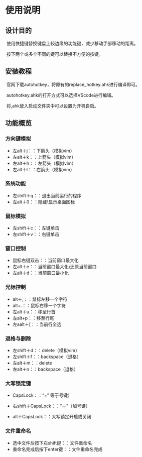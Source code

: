 # 使用说明

## 设计目的

​	使用快捷键替换键盘上较边缘的功能键，减少移动手部移动的距离。

​	按下两个或多个不同的键可以替换不方便的按键。



## 安装教程

​	官网下载autohotkey，将原有的replace_hotkey.ahk进行编译即可。

​	autohotkey.ahk的打开方式可以选择VScode进行编辑。

​	将,ahk放入启动文件夹中可以设置为开机自启。



## 功能概览

### 方向键模拟

* 左alt＋j：：下箭头（模拟vim）
* 左alt＋k：：上箭头（模拟vim）
* 左alt＋h：：左箭头（模拟vim）
* 左alt＋l：：右箭头（模拟vim）

### 系统功能

* 左shift＋q：：退出当前运行的程序
* 左alt＋0：：隐藏\显示桌面图标

### 鼠标模拟

* 左shift＋c：：左键单击
* 左shift＋v：：右键单击

### 窗口控制

* 鼠标右键双击：：当前窗口最大化
* 左alt＋e：：当前窗口最大化\还原当前窗口
* 左alt＋d：：当前窗口最小化

### 光标控制

* alt＋,：：鼠标左移一个字符
* alt+.：：鼠标右移一个字符
* 左alt＋u：：移至行首
* 左alt+p：：移至行尾
* 左aalt＋[：：当前行全选

### 退格与删除

* 左shift＋d：：delete（模拟vim）
* 左shift＋f：：backspace（退格）
* 左alt＋m：：delete
* 左alt＋n：：backspace（退格）

### 大写锁定键

* CapsLock：：“=” 等于号键）

* 右shift＋CapsLock：：“＋”（加号键）
* alt＋CapsLock：：大写锁定开启或关闭

### 文件重命名

* 选中文件后按下右shift键：：文件重命名
* 重命名完成后按下enter键：：文件重命名完成